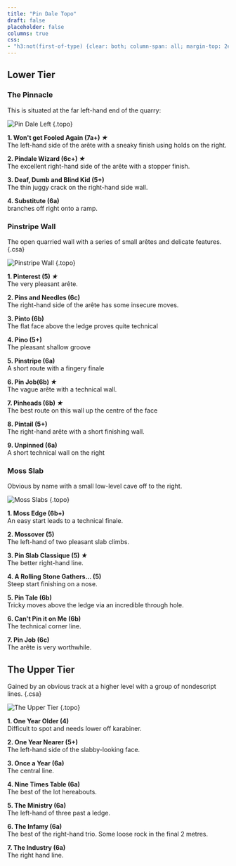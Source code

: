 ```yaml
---
title: "Pin Dale Topo"
draft: false
placeholder: false
columns: true
css:
- "h3:not(first-of-type) {clear: both; column-span: all; margin-top: 2em;}"
---
```



## Lower Tier 

### The Pinnacle

This is situated at the far left-hand end of the quarry:


![Pin Dale Left](/img/peak/buxton/Pin-Dale-Left.jpg)
{.topo}

**1. Won't get Fooled Again (7a+) *&starf;***  
The left-hand side of the arête with a sneaky finish using holds on the right.

**2. Pindale Wizard (6c+) *&starf;***  
The excellent right-hand side of the arête with a stopper finish.

**3. Deaf, Dumb and Blind Kid (5+)**  
The thin juggy crack on the right-hand side wall.

**4. Substitute (6a)**  
branches off right onto a ramp.


### Pinstripe Wall 

The open quarried wall with a series of small arêtes and delicate features.
{.csa}

![Pinstripe Wall](/img/peak/buxton/Pin-Lower.jpg)
{.topo}



**1. Pinterest (5) *&starf;***  
 The very pleasant arête.

**2. Pins and Needles (6c)**  
The right-hand side of the arête has some insecure moves.

**3. Pinto (6b)**  
The flat face above the ledge proves quite technical

**4. Pino (5+)**  
The pleasant shallow groove

**5. Pinstripe (6a)**  
A short route with a fingery finale

**6. Pin Job(6b) *&starf;***  
The vague arête with a technical wall.

**7. Pinheads (6b) *&starf;***  
The best route on this wall up the centre of the face

**8. Pintail (5+)**  
The right-hand arête with a short finishing wall.

**9. Unpinned (6a)**  
A short technical wall on the right


### Moss Slab 

Obvious by name with a small low-level cave off to the right.

![Moss Slabs](/img/peak/buxton/Moss-Slabs.jpg)
{.topo}



**1. Moss Edge (6b+)**  
An easy start leads to a technical finale.

**2. Mossover (5)**  
The left-hand of two pleasant slab climbs.

**3. Pin Slab Classique (5) *&starf;***  
The better right-hand line.

**4. A Rolling Stone Gathers... (5)**  
Steep start finishing on a nose.

**5. Pin Tale (6b)**  
Tricky moves above the ledge via an incredible through hole.

**6. Can't Pin it on Me (6b)**  
The technical corner line.

**7. Pin Job (6c)**  
The arête is very worthwhile.


## The Upper Tier

Gained by an obvious track at a higher level with a group of nondescript lines. 
{.csa}

![The Upper Tier](/img/peak/buxton/Pin-Upper.jpg)
{.topo}

**1. One Year Older (4)**  
Difficult to spot and needs lower off karabiner.

**2. One Year Nearer (5+)**  
The left-hand side of the slabby-looking face.

**3. Once a Year (6a)**  
The central line.

**4. Nine Times Table (6a)**  
The best of the lot hereabouts.

**5. The Ministry (6a)**  
The left-hand of three past a ledge.

**6. The Infamy (6a)**  
The best of the right-hand trio. Some loose rock in the final 2 metres.

**7. The Industry (6a)**  
The right hand line.
